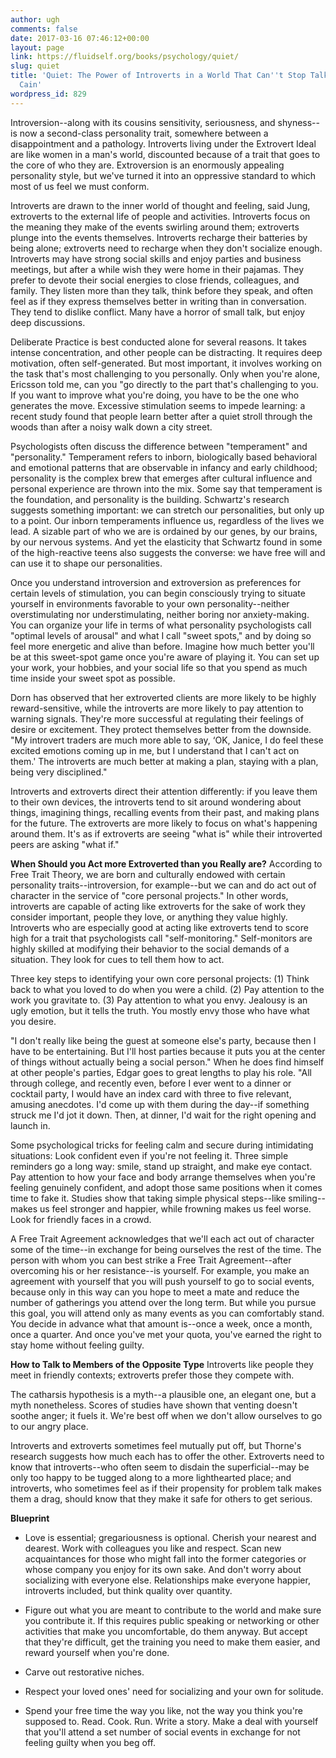 ```yaml
---
author: ugh
comments: false
date: 2017-03-16 07:46:12+00:00
layout: page
link: https://fluidself.org/books/psychology/quiet/
slug: quiet
title: 'Quiet: The Power of Introverts in a World That Can''t Stop Talking - by Susan
  Cain'
wordpress_id: 829
---
```


Introversion--along with its cousins sensitivity, seriousness, and shyness--is now a second-class personality trait, somewhere between a disappointment and a pathology. Introverts living under the Extrovert Ideal are like women in a man's world, discounted because of a trait that goes to the core of who they are. Extroversion is an enormously appealing personality style, but we've turned it into an oppressive standard to which most of us feel we must conform.
 
Introverts are drawn to the inner world of thought and feeling, said Jung, extroverts to the external life of people and activities. Introverts focus on the meaning they make of the events swirling around them; extroverts plunge into the events themselves. Introverts recharge their batteries by being alone; extroverts need to recharge when they don't socialize enough. Introverts may have strong social skills and enjoy parties and business meetings, but after a while wish they were home in their pajamas. They prefer to devote their social energies to close friends, colleagues, and family. They listen more than they talk, think before they speak, and often feel as if they express themselves better in writing than in conversation. They tend to dislike conflict. Many have a horror of small talk, but enjoy deep discussions.
 
Deliberate Practice is best conducted alone for several reasons. It takes intense concentration, and other people can be distracting. It requires deep motivation, often self-generated. But most important, it involves working on the task that's most challenging to you personally. Only when you're alone, Ericsson told me, can you "go directly to the part that's challenging to you. If you want to improve what you're doing, you have to be the one who generates the move. Excessive stimulation seems to impede learning: a recent study found that people learn better after a quiet stroll through the woods than after a noisy walk down a city street.
 
Psychologists often discuss the difference between "temperament" and "personality." Temperament refers to inborn, biologically based behavioral and emotional patterns that are observable in infancy and early childhood; personality is the complex brew that emerges after cultural influence and personal experience are thrown into the mix. Some say that temperament is the foundation, and personality is the building. Schwartz's research suggests something important: we can stretch our personalities, but only up to a point. Our inborn temperaments influence us, regardless of the lives we lead. A sizable part of who we are is ordained by our genes, by our brains, by our nervous systems. And yet the elasticity that Schwartz found in some of the high-reactive teens also suggests the converse: we have free will and can use it to shape our personalities.
 
Once you understand introversion and extroversion as preferences for certain levels of stimulation, you can begin consciously trying to situate yourself in environments favorable to your own personality--neither overstimulating nor understimulating, neither boring nor anxiety-making. You can organize your life in terms of what personality psychologists call "optimal levels of arousal" and what I call "sweet spots," and by doing so feel more energetic and alive than before. Imagine how much better you'll be at this sweet-spot game once you're aware of playing it. You can set up your work, your hobbies, and your social life so that you spend as much time inside your sweet spot as possible.
 
Dorn has observed that her extroverted clients are more likely to be highly reward-sensitive, while the introverts are more likely to pay attention to warning signals. They're more successful at regulating their feelings of desire or excitement. They protect themselves better from the downside. "My introvert traders are much more able to say, ‘OK, Janice, I do feel these excited emotions coming up in me, but I understand that I can't act on them.' The introverts are much better at making a plan, staying with a plan, being very disciplined."
 
Introverts and extroverts direct their attention differently: if you leave them to their own devices, the introverts tend to sit around wondering about things, imagining things, recalling events from their past, and making plans for the future. The extroverts are more likely to focus on what's happening around them. It's as if extroverts are seeing "what is" while their introverted peers are asking "what if."
 
**When Should you Act more Extroverted than you Really are?**
According to Free Trait Theory, we are born and culturally endowed with certain personality traits--introversion, for example--but we can and do act out of character in the service of "core personal projects." In other words, introverts are capable of acting like extroverts for the sake of work they consider important, people they love, or anything they value highly. Introverts who are especially good at acting like extroverts tend to score high for a trait that psychologists call "self-monitoring." Self-monitors are highly skilled at modifying their behavior to the social demands of a situation. They look for cues to tell them how to act.
 
Three key steps to identifying your own core personal projects: (1) Think back to what you loved to do when you were a child. (2) Pay attention to the work you gravitate to. (3) Pay attention to what you envy. Jealousy is an ugly emotion, but it tells the truth. You mostly envy those who have what you desire.
 
"I don't really like being the guest at someone else's party, because then I have to be entertaining. But I'll host parties because it puts you at the center of things without actually being a social person." When he does find himself at other people's parties, Edgar goes to great lengths to play his role. "All through college, and recently even, before I ever went to a dinner or cocktail party, I would have an index card with three to five relevant, amusing anecdotes. I'd come up with them during the day--if something struck me I'd jot it down. Then, at dinner, I'd wait for the right opening and launch in.
 
Some psychological tricks for feeling calm and secure during intimidating situations: Look confident even if you're not feeling it. Three simple reminders go a long way: smile, stand up straight, and make eye contact. Pay attention to how your face and body arrange themselves when you're feeling genuinely confident, and adopt those same positions when it comes time to fake it. Studies show that taking simple physical steps--like smiling--makes us feel stronger and happier, while frowning makes us feel worse. Look for friendly faces in a crowd.
 
A Free Trait Agreement acknowledges that we'll each act out of character some of the time--in exchange for being ourselves the rest of the time. The person with whom you can best strike a Free Trait Agreement--after overcoming his or her resistance--is yourself. For example, you make an agreement with yourself that you will push yourself to go to social events, because only in this way can you hope to meet a mate and reduce the number of gatherings you attend over the long term. But while you pursue this goal, you will attend only as many events as you can comfortably stand. You decide in advance what that amount is--once a week, once a month, once a quarter. And once you've met your quota, you've earned the right to stay home without feeling guilty.
 
**How to Talk to Members of the Opposite Type**
Introverts like people they meet in friendly contexts; extroverts prefer those they compete with.
 
The catharsis hypothesis is a myth--a plausible one, an elegant one, but a myth nonetheless. Scores of studies have shown that venting doesn't soothe anger; it fuels it. We're best off when we don't allow ourselves to go to our angry place.
 
Introverts and extroverts sometimes feel mutually put off, but Thorne's research suggests how much each has to offer the other. Extroverts need to know that introverts--who often seem to disdain the superficial--may be only too happy to be tugged along to a more lighthearted place; and introverts, who sometimes feel as if their propensity for problem talk makes them a drag, should know that they make it safe for others to get serious.
 
**Blueprint**



	
  * Love is essential; gregariousness is optional. Cherish your nearest and dearest. Work with colleagues you like and respect. Scan new acquaintances for those who might fall into the former categories or whose company you enjoy for its own sake. And don't worry about socializing with everyone else. Relationships make everyone happier, introverts included, but think quality over quantity.


	
  * Figure out what you are meant to contribute to the world and make sure you contribute it. If this requires public speaking or networking or other activities that make you uncomfortable, do them anyway. But accept that they're difficult, get the training you need to make them easier, and reward yourself when you're done.


	
  * Carve out restorative niches.


	
  * Respect your loved ones' need for socializing and your own for solitude.


	
  * Spend your free time the way you like, not the way you think you're supposed to. Read. Cook. Run. Write a story. Make a deal with yourself that you'll attend a set number of social events in exchange for not feeling guilty when you beg off.


